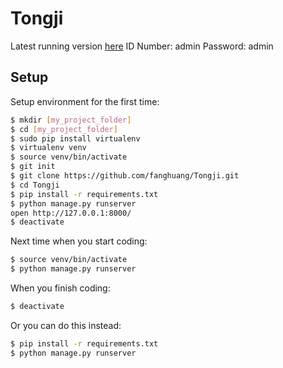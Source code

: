 # Tongji

Latest running version [here](https://tongji.herokuapp.com/)
ID Number: admin
Password: admin

## Setup

Setup environment for the first time:
```bash
$ mkdir [my_project_folder]
$ cd [my_project_folder]
$ sudo pip install virtualenv
$ virtualenv venv
$ source venv/bin/activate
$ git init
$ git clone https://github.com/fanghuang/Tongji.git
$ cd Tongji
$ pip install -r requirements.txt
$ python manage.py runserver
open http://127.0.0.1:8000/
$ deactivate
```

Next time when you start coding:
```bash
$ source venv/bin/activate
$ python manage.py runserver
```


When you finish coding:
```bash
$ deactivate
```

Or you can do this instead:
```bash
$ pip install -r requirements.txt
$ python manage.py runserver

